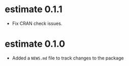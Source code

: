 # estimate 0.1.1

- Fix CRAN check issues.

# estimate 0.1.0

- Added a `NEWS.md` file to track changes to the package
